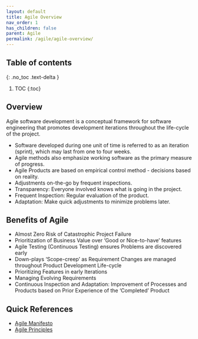 ```yaml
---
layout: default
title: Agile Overview
nav_order: 1
has_children: false
parent: Agile
permalink: /agile/agile-overview/
---
```

## Table of contents
{: .no_toc .text-delta }

1. TOC
{:toc}

## Overview

Agile software development is a conceptual framework for software engineering that promotes development iterations throughout the life-cycle of the project.
- Software developed during one unit of time is referred to as an iteration (sprint), which may last from one to four weeks.
- Agile methods also emphasize working software as the primary measure of progress.
- Agile Products are based on empirical control method - decisions based on reality.
- Adjustments on-the-go by frequent inspections.
- Transparency: Everyone involved knows what is going in the project.
- Frequent Inspection: Regular evaluation of the product.
- Adaptation: Make quick adjustments to minimize problems later.

## Benefits of Agile

- Almost Zero Risk of Catastrophic Project Failure
- Prioritization of Business Value over ‘Good or Nice-to-have’ features
- Agile Testing (Continuous Testing) ensures Problems are discovered early
- Down-plays ‘Scope-creep’ as Requirement Changes are managed throughout Product Development Life-cycle
- Prioritizing Features in early Iterations
- Managing Evolving Requirements
- Continuous Inspection and Adaptation: Improvement of Processes and Products based on Prior Experience of the ‘Completed’ Product

## Quick References

- [Agile Manifesto](https://agilemanifesto.org/)
- [Agile Principles](https://agilemanifesto.org/principles.html)


